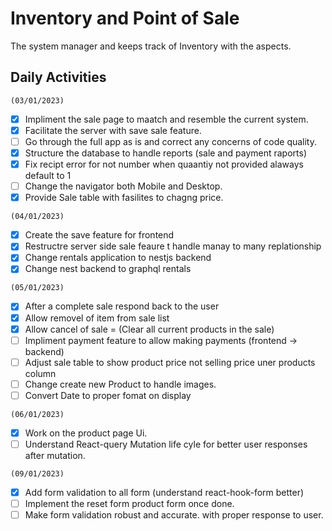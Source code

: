 # Inventory and Point of Sale
The system manager and keeps track of Inventory with the aspects.

## Daily Activities 
`(03/01/2023)`
  - [x] Impliment the sale page to maatch and resemble the current system.
  - [x] Facilitate the server with save sale feature.
  - [ ] Go through the full app as is and correct any concerns of code quality.
  - [x] Structure the database to handle reports (sale and payment raports)
  - [x] Fix recipt error for not number when quaantiy not provided alaways default to 1
  - [ ] Change the navigator both Mobile and Desktop.
  - [x] Provide Sale table with fasilites to chagng price.

`(04/01/2023)`
  - [x] Create the save feature for frontend
  - [x] Restructre server side sale feaure t handle manay to many replationship
  - [x] Change rentals application to nestjs backend 
  - [x] Change nest backend to graphql rentals

`(05/01/2023)`
  - [x] After a complete sale respond back to the user
  - [x] Allow removel of item from sale list
  - [x] Allow cancel of sale = (Clear all current products in the sale)
  - [ ] Impliment payment feature to allow making payments (frontend -> backend)
  - [ ] Adjust sale table to show product price not selling price uner products column
  - [ ] Change create new Product to handle images.
  - [ ] Convert Date to proper fomat on display

`(06/01/2023)`
  - [x] Work on the product page Ui.
  - [ ] Understand React-query Mutation life cyle for better user responses after mutation.

`(09/01/2023)`
  - [x] Add form validation to all form (understand react-hook-form better)
  - [ ] Implement  the reset form product form once done.
  - [ ] Make form validation robust and accurate. with proper response to user.
